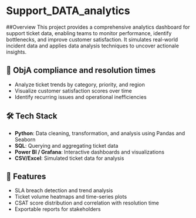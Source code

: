 # Support_DATA_analytics
##Overview
This project provides a comprehensive analytics dashboard for support ticket data, enabling teams to monitor performance, identify bottlenecks, and improve customer satisfaction. It simulates real-world incident data and applies data analysis techniques to uncover actionale insights.

## 🎯 ObjA compliance and resolution times
- Analyze ticket trends by category, priority, and region
- Visualize customer satisfaction scores over time
- Identify recurring issues and operational inefficiencies

## 🛠️ Tech Stack
- **Python**: Data cleaning, transformation, and analysis using Pandas and Seaborn  
- **SQL**: Querying and aggregating ticket data  
- **Power BI / Grafana**: Interactive dashboards and visualizations  
- **CSV/Excel**: Simulated ticket data for analysis  

## 📁 Features
- SLA breach detection and trend analysis  
- Ticket volume heatmaps and time-series plots  
- CSAT score distribution and correlation with resolution time  
- Exportable reports for stakeholders
